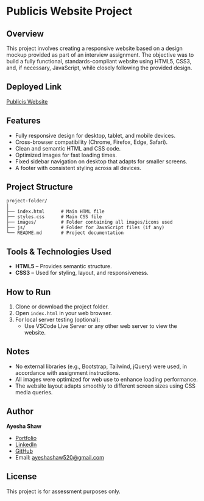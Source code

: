 # Publicis Website Project

## Overview
This project involves creating a responsive website based on a design mockup provided as part of an interview assignment. The objective was to build a fully functional, standards-compliant website using HTML5, CSS3, and, if necessary, JavaScript, while closely following the provided design.

## Deployed Link
[Publicis Website](https://publicsproduction.netlify.app)

## Features
- Fully responsive design for desktop, tablet, and mobile devices.
- Cross-browser compatibility (Chrome, Firefox, Edge, Safari).
- Clean and semantic HTML and CSS code.
- Optimized images for fast loading times.
- Fixed sidebar navigation on desktop that adapts for smaller screens.
- A footer with consistent styling across all devices.

## Project Structure
```
project-folder/
│
├── index.html      # Main HTML file
├── styles.css      # Main CSS file
├── images/         # Folder containing all images/icons used
├── js/             # Folder for JavaScript files (if any)
└── README.md       # Project documentation
```

## Tools & Technologies Used
- **HTML5** – Provides semantic structure.
- **CSS3** – Used for styling, layout, and responsiveness.

## How to Run
1. Clone or download the project folder.
2. Open `index.html` in your web browser.
3. For local server testing (optional):
   - Use VSCode Live Server or any other web server to view the website.

## Notes
- No external libraries (e.g., Bootstrap, Tailwind, jQuery) were used, in accordance with assignment instructions.
- All images were optimized for web use to enhance loading performance.
- The website layout adapts smoothly to different screen sizes using CSS media queries.

## Author
**Ayesha Shaw**  
- [Portfolio](https://ayeshashaw.netlify.app)  
- [LinkedIn](https://www.linkedin.com/in/ayesha-shaw)  
- [GitHub](https://github.com/ayeshashaw)  
- Email: ayeshashaw520@gmail.com  

## License
This project is for assessment purposes only.
